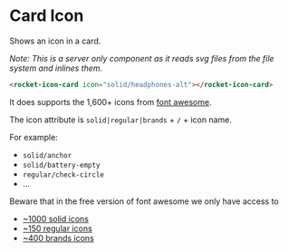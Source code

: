 

# Card Icon

Shows an icon in a card.

_Note: This is a server only component as it reads svg files from the file system and inlines them._

<rocket-icon-card icon="solid/headphones-alt"></rocket-icon-card>

```html
<rocket-icon-card icon="solid/headphones-alt"></rocket-icon-card>
```

It does supports the 1,600+ icons from [font awesome](https://fontawesome.com/v5/search?m=free&s=solid).

The icon attribute is `solid|regular|brands` + `/` + icon name.

For example:

- `solid/anchor`
- `solid/battery-empty`
- `regular/check-circle`
- ...

Beware that in the free version of font awesome we only have access to

- [~1000 solid icons](https://fontawesome.com/v5/search?m=free&s=solid)
- [~150 regular icons](https://fontawesome.com/v5/search?m=free&s=regular)
- [~400 brands icons](https://fontawesome.com/v5/search?m=free&s=brands)
